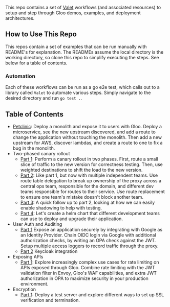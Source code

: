 This repo contains a set of [Valet](https://github.com/solo-io/valet) workflows (and associated resources) to setup and step through Gloo demos, examples, and deployment architectures. 

## How to Use This Repo

This repos contain a set of examples that can be run manually with README's for explanation. The READMEs assume the local directory is the working directory, so clone this repo to simplify executing the steps. See below for a table of contents. 

### Automation

Each of these workflows can be run as a go e2e test, which calls out to a library called `Valet` to automate various 
steps. Simply navigate to the desired directory and run `go test .`. 

## Table of Contents

* [Petclinic](petclinic): Deploy a monolith and expose it to users with Gloo. Deploy a microservice, see the new upstream discovered, and add a route to change the application without touching the monolith. Then add a new upstream for AWS, discover lambdas, and create a route to one to fix a bug in the monolith. 
* Two-phased canary rollout
    * [Part 1](two-phased-canary/part1): Perform a canary rollout in two phases. First, route a small slice of traffic to the new version for correctness testing. Then, use weighted destinations to shift the load to the new version. 
    * [Part 2](two-phased-canary/part2): Like part 1, but now with multiple independent teams. Use route table delegation to break up ownership of the proxy across a central ops team, responsible for the domain, and different dev teams responsible for routes to their service. Use route replacement to ensure one team's mistake doesn't block another team. 
    * [Part 3](two-phased-canary/part3): A quick follow up to part 2, looking at how we can easily enable shadowing to help with testing. 
    * [Part 4](two-phased-canary/part4): Let's create a helm chart that different development teams can use to deploy and upgrade their application. 
* User Auth and Auditing 
    * [Part 1](user-auth-and-audit/part1) Expose an application securely by integrating with Google as an Identity Provider. Chain OIDC login via Google with additional authorization checks, by writing an OPA check against the JWT. Setup multiple access loggers to record traffic through the proxy. 
    * [Part 2](user-auth-and-audit/part2) Keycloak integration
* Exposing APIs
    * [Part 1](exposing-apis/part1): Explore increasingly complex use cases for rate limiting on APIs exposed through Gloo. Combine rate limiting with the JWT validation filter in Envoy, Gloo's WAF capabilities, and extra JWT authorization in OPA to maximize security in your production environment.  
* Encryption 
    * [Part 1](encryption/part1): Deploy a test server and explore different ways to set up SSL verification and termination. 

